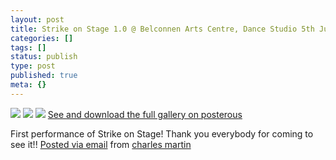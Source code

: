 ```yaml
---
layout: post
title: Strike on Stage 1.0 @ Belconnen Arts Centre, Dance Studio 5th June 2010
categories: []
tags: []
status: publish
type: post
published: true
meta: {}
---
```




[![](http://posterous.com/getfile/files.posterous.com/charlesmartin/xLBchhJjqc5lJmaXZhcPjAiSZYpBE8qL7UmXMrdbVIfDhdKhQOPNedBbl0BU/IMG_3225.jpeg.scaled.500.jpg)](http://posterous.com/getfile/files.posterous.com/charlesmartin/FobSesMFZrMO9CP8BN3sGFoerL4PLB0xj60b5caKV1gNEEHBVw5F3ezYxPKd/IMG_3225.jpeg) 
[![](http://posterous.com/getfile/files.posterous.com/charlesmartin/RMVT0BGTPHmvVVqCj7mGCMKowG2RjhujhmWYitmZZt3xuU8JkrE4FkvCnZEH/IMG_3231.jpeg.scaled.500.jpg)](http://posterous.com/getfile/files.posterous.com/charlesmartin/3IP1pSkxPXdnMnaWIZ2pcdR9Zl2SxW70e8mnTkAL9SLZeFz4oXsA91oiegtJ/IMG_3231.jpeg) 
[![](http://posterous.com/getfile/files.posterous.com/charlesmartin/AaCRueRsuGawluer6mxU2tGHuVj7VpadOmACPtLupj3bK8PRmursfVaA3WYi/IMG_3236.jpeg.scaled.500.jpg)](http://posterous.com/getfile/files.posterous.com/charlesmartin/tlNWZGmARqt88rRtgEaQAdoJ8bkcF71fRQPPw919N0Pojnj1QwIZQWmsOklZ/IMG_3236.jpeg) 
[See and download the full gallery on posterous](http://charlesmartin.posterous.com/strike-on-stage-10-belconnen-arts-centre-danc)

First performance of Strike on Stage! Thank you everybody for coming to see it!! 
[Posted via email](http://posterous.com)  from 
[charles martin](http://charlesmartin.posterous.com/strike-on-stage-10-belconnen-arts-centre-danc)
